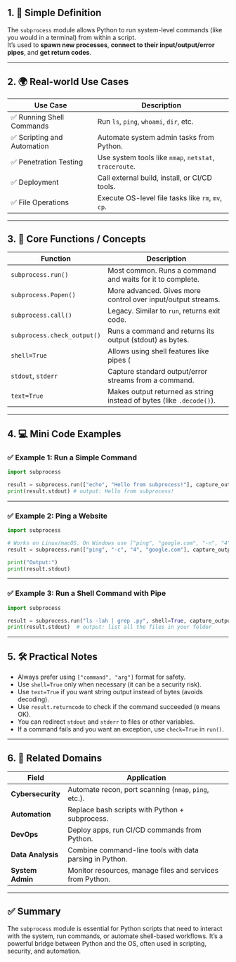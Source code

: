 ## 1. 🧠 Simple Definition

The `subprocess` module allows Python to run system-level commands (like you would in a terminal) from within a script.  
It’s used to **spawn new processes**, **connect to their input/output/error pipes**, and **get return codes**.

---

## 2. 🌍 Real-world Use Cases

| Use Case | Description |
|----------|-------------|
| ✅ Running Shell Commands | Run `ls`, `ping`, `whoami`, `dir`, etc. |
| ✅ Scripting and Automation | Automate system admin tasks from Python. |
| ✅ Penetration Testing | Use system tools like `nmap`, `netstat`, `traceroute`. |
| ✅ Deployment | Call external build, install, or CI/CD tools. |
| ✅ File Operations | Execute OS-level file tasks like `rm`, `mv`, `cp`.

---

## 3. 🧱 Core Functions / Concepts

| Function | Description |
|----------|-------------|
| `subprocess.run()` | Most common. Runs a command and waits for it to complete. |
| `subprocess.Popen()` | More advanced. Gives more control over input/output streams. |
| `subprocess.call()` | Legacy. Similar to `run`, returns exit code. |
| `subprocess.check_output()` | Runs a command and returns its output (stdout) as bytes. |
| `shell=True` | Allows using shell features like pipes (|), redirection (>, <), Dont use it when taking an input from user!. |
| `stdout`, `stderr` | Capture standard output/error streams from a command. |
| `text=True` | Makes output returned as string instead of bytes (like `.decode()`).

---

## 4. 💻 Mini Code Examples

### ✅ Example 1: Run a Simple Command

```python
import subprocess

result = subprocess.run(["echo", "Hello from subprocess!"], capture_output=True, text=True)
print(result.stdout) # output: Hello from subprocess!
```

---

### ✅ Example 2: Ping a Website

```python
import subprocess

# Works on Linux/macOS. On Windows use ["ping", "google.com", "-n", "4"]
result = subprocess.run(["ping", "-c", "4", "google.com"], capture_output=True, text=True)

print("Output:")
print(result.stdout)
```

---

### ✅ Example 3: Run a Shell Command with Pipe

```python
import subprocess

result = subprocess.run("ls -lah | grep .py", shell=True, capture_output=True, text=True)
print(result.stdout)  # output: list all the files in your folder
```

---

## 5. 🛠 Practical Notes

- Always prefer using `["command", "arg"]` format for safety.
- Use `shell=True` only when necessary (it can be a security risk).
- Use `text=True` if you want string output instead of bytes (avoids decoding).
- Use `result.returncode` to check if the command succeeded (`0` means OK).
- You can redirect `stdout` and `stderr` to files or other variables.
- If a command fails and you want an exception, use `check=True` in `run()`.

---

## 6. 🔐 Related Domains

| Field | Application |
|-------|-------------|
| **Cybersecurity** | Automate recon, port scanning (`nmap`, `ping`, etc.). |
| **Automation** | Replace bash scripts with Python + subprocess. |
| **DevOps** | Deploy apps, run CI/CD commands from Python. |
| **Data Analysis** | Combine command-line tools with data parsing in Python. |
| **System Admin** | Monitor resources, manage files and services from Python.

---

## ✅ Summary

The `subprocess` module is essential for Python scripts that need to interact with the system, run commands, or automate shell-based workflows. It’s a powerful bridge between Python and the OS, often used in scripting, security, and automation.
